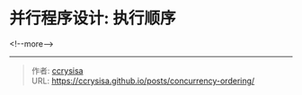 # 并行程序设计: 执行顺序


&lt;!--more--&gt;


---

> 作者: [ccrysisa](https://github.com/ccrysisa)  
> URL: https://ccrysisa.github.io/posts/concurrency-ordering/  

